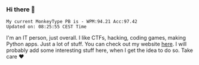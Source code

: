 ### Hi there 👋
<!-- PB START -->
```
My current MonkeyType PB is - WPM:94.21 Acc:97.42
Updated on: 08:25:55 CEST Time
```
<!-- PB END -->
I'm an IT person, just overall. I like CTFs, hacking, coding games, making Python apps. Just a lot of stuff.
You can check out my website [here](https://skill3472.github.io/).
I will probably add some interesting stuff here, when I get the idea to do so. Take care ❤️
